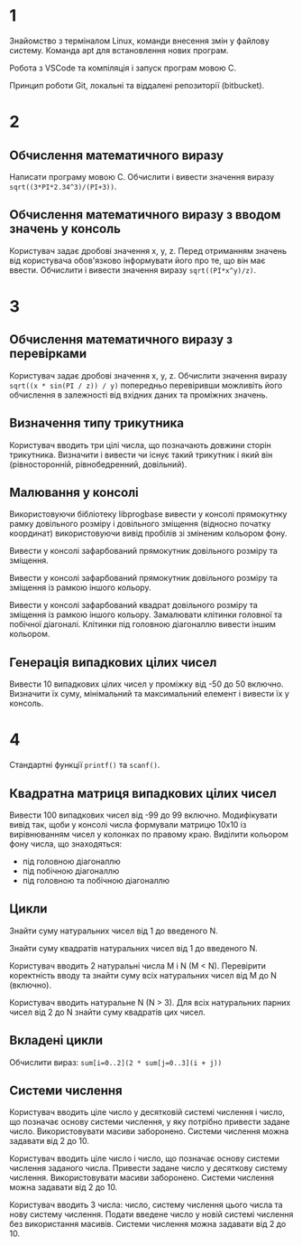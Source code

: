 # 1 

Знайомство з терміналом Linux, команди внесення змін у файлову систему. Команда apt для встановлення нових програм.

Робота з VSCode та компіляція і запуск програм мовою С.

Принцип роботи Git, локальні та віддалені репозиторії (bitbucket).

# 2

## Обчислення математичного виразу

Написати програму мовою С. Обчислити і вивести значення виразу `sqrt((3*PI*2.34^3)/(PI+3))`.

## Обчислення математичного виразу з вводом значень у консоль

Користувач задає дробові значення x, y, z. Перед отриманням значень від користувача обов'язково інформувати його про те, що він має ввести. Обчислити і вивести значення виразу `sqrt((PI*x^y)/z)`.

# 3

## Обчислення математичного виразу з перевірками

Користувач задає дробові значення x, y, z. Обчислити значення виразу `sqrt((x * sin(PI / z)) / y)` попередньо перевіривши можливіть його обчислення в залежності від вхідних даних та проміжних значень.

## Визначення типу трикутника

Користувач вводить три цілі числа, що позначають довжини сторін трикутника. Визначити і вивести чи існує такий трикутник і який він (рівносторонній, рівнобедренний, довільний).

## Малювання у консолі

Використовуючи бібліотеку libprogbase вивести у консолі прямокутнку рамку довільного розміру і довільного зміщення (відносно початку координат) використовуючи вивід пробілів зі зміненим кольором фону.

Вивести у консолі зафарбований прямокутник довільного розміру та зміщення.

Вивести у консолі зафарбований прямокутник довільного розміру та зміщення із рамкою іншого кольору.

Вивести у консолі зафарбований квадрат довільного розміру та зміщення із рамкою іншого кольору. Замалювати клітинки головної та побічної діагоналі. Клітинки під головною діагоналлю вивести іншим кольором.

## Генерація випадкових цілих чисел

Вивести 10 випадкових цілих чисел у проміжку від -50 до 50 включно. Визначити їх суму, мінімальний та максимальний елемент і вивести їх у консоль.

# 4

Стандартні функції `printf()` та `scanf()`.

## Квадратна матриця випадкових цілих чисел

Вивести 100 випадкових чисел від -99 до 99 включно. Модифікувати вивід так, щоби у консолі числа формували матрицю 10х10 із вирівнюванням чисел у колонках по правому краю. Виділити кольором фону числа, що знаходяться:
* під головною діагоналлю
* під побічною діагоналлю
* під головною та побічною діагоналлю

## Цикли

Знайти суму натуральних чисел від 1 до введеного N.

Знайти суму квадратів натуральних чисел від 1 до введеного N.

Користувач вводить 2 натуральні числа M i N (M < N). Перевірити коректність вводу та знайти суму всіх натуральних чисел від M до N (включно).

Користувач вводить натуральне N (N > 3). Для всіх натуральних парних чисел від 2 до N знайти суму квадратів цих чисел.

## Вкладені цикли

Обчислити вираз: `sum[i=0..2](2 * sum[j=0..3](i + j))`

## Системи числення

Користувач вводить ціле число у десятковій системі числення і число, що позначає основу системи числення, у яку потрібно привести задане число. Використовувати масиви заборонено. Системи числення можна задавати від 2 до 10.

Користувач вводить ціле число і число, що позначає основу системи числення заданого числа. Привести задане число у десяткову систему числення. Використовувати масиви заборонено. Системи числення можна задавати від 2 до 10.

Користувач вводить 3 числа: число, систему числення цього числа та нову систему числення. Подати введене число у новій системі числення без використання масивів. Системи числення можна задавати від 2 до 10.
